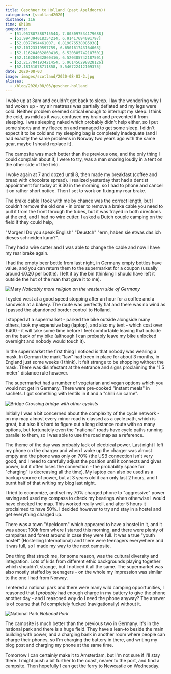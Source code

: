 ```yaml
--- 
title: Geschner to Holland (past Apeldoorn))
categories: [scotland2020]
distance: 116
time: 6h18m
geopoints: 
  - [51.957807388715544, 7.003097534179688]
  - [51.994394018354214, 6.91417694091797]
  - [52.0377094461007, 6.819076538085938]
  - [52.10123319597759, 6.650161743164063]
  - [52.116204032860416, 6.520385742187501]
  - [52.116204032860416, 6.520385742187501]
  - [52.217704193421454, 5.961456298828126]
  - [52.18151078711858, 5.546722412109375]
date: 2020-08-03
image: images/scotland/2020-08-03-2.jpg
aliases:
  - /blog/2020/08/03/gescher-holland
---
```


I woke up at 3am and couldn't get back to sleep. I lay the wondering why I had
woken up - my air mattress was partially deflated and my legs were cold.
Neither problem seemed critical enough to interrupt my sleep. I think the
cold, as mild as it was, confused my brain and prevented it from sleeping. I
was sleeping naked which probably didn't help either, so I put some shorts and
my fleece on and managed to get some sleep. I didn't expect it to be cold and
my sleeping bag is completely inadequate (and I had exactly the same problems
in Norway two years ago with the same gear, maybe I should replace it).

The campsite was much better than the previous one, and the only thing I could
complain about if, I were to try, was a man snoring loudly in a tent on the
other side of the field.

I woke again at 7 and dozed until 8, then made my breakfast (coffee and bread
with chocolate spread). I realized yesterday that had a dentist appointment
for today at 9:30 in the morning, so I had to phone and cancel it on rather
short notice. Then I set to work on fixing my rear brake.

The brake cable I took with me by chance was the correct length, but I couldn't
remove the old one - in order to remove a brake cable you need to pull it from
the front through the tubes, but it was frayed in both directions at the end,
and I had no wire cutter. I asked a Dutch couple camping on the field if they
could help, 

"Morgen! Do you speak English" 
"Deustch" 
"erm, haben sie etwas das ich dieses schneiden kann?".

They had a wire cutter and I was able to change the cable and now I have my
rear brake again.

I had the empty beer bottle from last night, in Germany empty bottles have
value, and you can return them to the supermarket for a coupon (usually around
€0.20 per bottle). I left it by the bin (thinking I should have left it
outside the hut of the man that gave it to me).

![Mary](/images/scotland/2020-08-03-1.jpg)
_Noticably more religion on the western side of Germany_

I cycled west at a good speed stopping after an hour for a coffee and a
sandwich at a bakery. The route was perfectly flat and there was no wind as I
passed the abandoned border control to Holland.

I stopped at a supermarket - parked the bike outside alongside many others,
took my expensive bag (laptop), and also my tent - which cost over €400 - it
will take some time before I feel comfortable leaving that outside on the back
of my bike (although I can probably leave my bike unlocked overnight and
nobody would touch it).

In the supermarket the first thing I noticed is that nobody was wearing a
mask. In German the mark "law" had been in place for about 3 months, in
England just some weeks (I think). It felt strange to be shopping without
the mask. There was disinfectant at the entrance and signs proclaiming the
"1.5 meter" distance rule however.

The supermarket had a number of vegetarian and vegan options which you would
not get in Germany. There were pre-cooked "instant meals" in sachets. I got
something with lentils in it and a "chilli sin carne".

![Bridge](/images/scotland/2020-08-03-2.jpg)
_Crossing bridge with other cyclists_

Initially I was a bit concerned about the complexity of the cycle network - on
my map almost every minor road is classed as a cycle path, which is great, but
also it's hard to figure out a long distance route with so many options, but
fortunately even the "national" roads have cycle paths running parallel to
them, so I was able to use the road map as a reference.

The theme of the day was probably lack of electrical power. Last night I left
my phone on the charger and when I woke up the charger was almost empty and
the phone was only on 70% (the USB connection isn't very good, and I need to
carefully adjust the position until it connects and gives power, but it often
loses the connection - the probability space for "charging" is decreasing all
the time). My laptop can also be used as a backup source of power, but at 3
years old it can only last 2 hours, and I burnt half of that writing my blog
last night.

I tried to economize, and set my 70% charged phone to "aggressive" power
saving and used my compass to check my bearings when otherwise I would have
checked the map. This worked really well, and after 5 hours it proclaimed to
have 50%. I decided however to try and stay in a hostel and get everything charged up.

There was a town "Apeldoorn" which appeared to have a hostel in it, and it was
about 100k from where I started this morning, and there were plenty of
campsites and forest around in case they were full. It was a true "youth
hostel" (Hostelling International) and there were teenagers everywhere and it
was full, so I made my way to the next campsite.

One thing that struck me, for some reason, was the cultural diversity and
integration. Lots of kids from different ethic backgrounds playing together
which shouldn't strange, but I noticed it all the same. The supermarket was
also mostly staffed by teenagers - on the whole my impression was similar to
the one I had from Norway.

I entered a national park and there were many wild camping opportunities, I
reasoned that I _probably_ had enough charge in my battery to give the phone
another day - and I reasoned _why_ do I need the phone anyway? The answer is
of course that I'd completely fucked (navigationally) without it.

![National Park](/images/scotland/2020-08-03-3.jpg)
_National Park_

The campsite is much better than the previous two in Germany. It's in the
national park and there is a huge field. They have a lean-to beside the main
building with power, and a charging bank in another room where people can
charge their phones, so I'm charging the battery in there, and writing my blog
post and charging my phone at the same time.

Tomorrow I can certainly make it to Amsterdam, but I'm not sure if I'll stay
there. I might push a bit further to the coast, nearer to the port, and find a
campsite. Then hopefully I can get the ferry to Newcastle on Wednesday.
